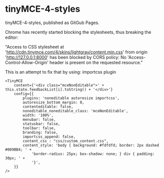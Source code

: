 # tinyMCE-4-styles
tinyMCE-4-styles, published as GitGub Pages.

Chrome has recently started blocking the stylesheets, thus breaking the editor: 

"Access to CSS stylesheet at 'http://cdn.tinymce.com/4/skins/lightgray/content.min.css' from origin 'http://127.0.0.1:8000' has been blocked by CORS policy: No 'Access-Control-Allow-Origin' header is present on the requested resource."

This is an attempt to fix that by using: importcss plugin

```
<TinyMCE
    content={'<div class="mceNonEditable">' + this.state.feedbackList[i].toString() + '</div>'}
    config={{
        plugins: 'noneditable autoresize importcss',
        autoresize_bottom_margin: 0,
        contenteditable: false,
        noneditable_noneditable_class: 'mceNonEditable',
        width: '100%',
        menubar: false,
        statusbar: false,
        toolbar: false,
        branding: false,
        importcss_append: false,
        content_css : "css/custom_content.css",
        content_style: 'body { background: #fdfdfd; border: 2px dashed #009BB4; ' +
            'border-radius: 25px; box-shadow: none; } div { padding: 30px; ' +
            '}',
    }}
/>
```